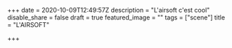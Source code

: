 +++
date = 2020-10-09T12:49:57Z
description = "L'airsoft c'est cool"
disable_share = false
draft = true
featured_image = ""
tags = ["scene"]
title = "L'AIRSOFT"

+++
